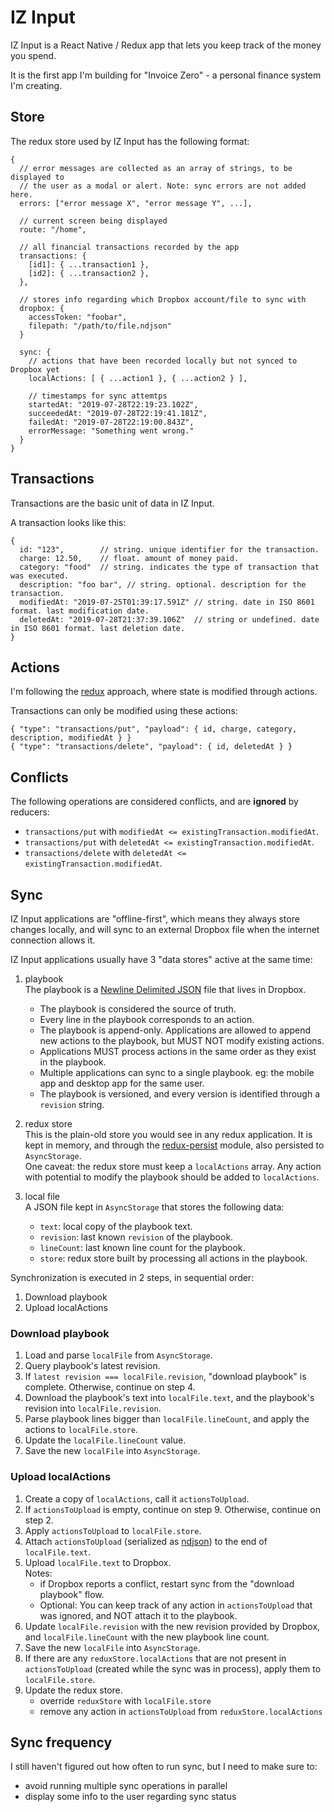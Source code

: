 # IZ Input

IZ Input is a React Native / Redux app that lets you keep track of the money you spend.

It is the first app I'm building for "Invoice Zero" - a personal finance system I'm creating.

## Store

The redux store used by IZ Input has the following format:

```
{
  // error messages are collected as an array of strings, to be displayed to
  // the user as a modal or alert. Note: sync errors are not added here.
  errors: ["error message X", "error message Y", ...],

  // current screen being displayed
  route: "/home",

  // all financial transactions recorded by the app
  transactions: {
    [id1]: { ...transaction1 },
    [id2]: { ...transaction2 },
  },

  // stores info regarding which Dropbox account/file to sync with
  dropbox: {
    accessToken: "foobar",
    filepath: "/path/to/file.ndjson"
  }

  sync: {
    // actions that have been recorded locally but not synced to Dropbox yet
    localActions: [ { ...action1 }, { ...action2 } ],

    // timestamps for sync attemtps
    startedAt: "2019-07-28T22:19:23.102Z",
    succeededAt: "2019-07-28T22:19:41.181Z",
    failedAt: "2019-07-28T22:19:00.843Z",
    errorMessage: "Something went wrong."
  }
}
```

## Transactions

Transactions are the basic unit of data in IZ Input.

A transaction looks like this:

```
{
  id: "123",        // string. unique identifier for the transaction.
  charge: 12.50,    // float. amount of money paid.
  category: "food"  // string. indicates the type of transaction that was executed.
  description: "foo bar", // string. optional. description for the transaction.
  modifiedAt: "2019-07-25T01:39:17.591Z" // string. date in ISO 8601 format. last modification date.
  deletedAt: "2019-07-28T21:37:39.106Z"  // string or undefined. date in ISO 8601 format. last deletion date.
}
```

## Actions

I'm following the [redux](https://redux.js.org/) approach, where state is modified through actions.

Transactions can only be modified using these actions:

```
{ "type": "transactions/put", "payload": { id, charge, category, description, modifiedAt } }
{ "type": "transactions/delete", "payload": { id, deletedAt } }
```

## Conflicts

The following operations are considered conflicts, and are **ignored** by reducers:

- `transactions/put` with `modifiedAt <= existingTransaction.modifiedAt`.
- `transactions/put` with `deletedAt <= existingTransaction.modifiedAt`.
- `transactions/delete` with `deletedAt <= existingTransaction.modifiedAt`.

## Sync

IZ Input applications are "offline-first", which means they always store changes
locally, and will sync to an external Dropbox file when the internet connection
allows it.

IZ Input applications usually have 3 "data stores" active at the same time:

1. playbook  
   The playbook is a [Newline Delimited JSON](http://ndjson.org/) file that lives
   in Dropbox.
   - The playbook is considered the source of truth.
   - Every line in the playbook corresponds to an action.
   - The playbook is append-only. Applications are allowed to append new actions
     to the playbook, but MUST NOT modify existing actions.
   - Applications MUST process actions in the same order as they exist in the
     playbook.
   - Multiple applications can sync to a single playbook. eg: the mobile app and desktop app for the same user.
   - The playbook is versioned, and every version is identified through a `revision` string.

2. redux store  
   This is the plain-old store you would see in any redux application. It is kept in memory, and through the [redux-persist](https://github.com/rt2zz/redux-persist) module, also persisted to `AsyncStorage`.  
   One caveat: the redux store must keep a `localActions` array. Any action with potential to modify the playbook should be added to `localActions`.
3. local file  
   A JSON file kept in `AsyncStorage` that stores the following data:
   - `text`: local copy of the playbook text.
   - `revision`: last known `revision` of the playbook.
   - `lineCount`: last known line count for the playbook.
   - `store`: redux store built by processing all actions in the playbook.

Synchronization is executed in 2 steps, in sequential order:

1. Download playbook
2. Upload localActions

### Download playbook

1. Load and parse `localFile` from `AsyncStorage`.
2. Query playbook's latest revision.
3. If `latest revision === localFile.revision`, "download playbook" is complete. Otherwise, continue on step 4.
4. Download the playbook's text into `localFile.text`, and the playbook's revision into `localFile.revision`.
5. Parse playbook lines bigger than `localFile.lineCount`, and apply the actions to `localFile.store`.
6. Update the `localFile.lineCount` value.
7. Save the new `localFile` into `AsyncStorage`.

### Upload localActions

1. Create a copy of `localActions`, call it `actionsToUpload`.
2. If `actionsToUpload` is empty, continue on step 9. Otherwise, continue on step 2.
3. Apply `actionsToUpload` to `localFile.store`.
4. Attach `actionsToUpload` (serialized as [ndjson](http://ndjson.org/)) to the end of `localFile.text`.
5. Upload `localFile.text` to Dropbox.  
   Notes:
   - if Dropbox reports a conflict, restart sync from the "download playbook" flow.
   - Optional: You can keep track of any action in `actionsToUpload` that was ignored, and NOT attach it to the playbook.
6. Update `localFile.revision` with the new revision provided by Dropbox, and `localFile.lineCount` with the new playbook line count.
7. Save the new `localFile` into `AsyncStorage`.
8. If there are any `reduxStore.localActions` that are not present in `actionsToUpload` (created while the sync was in process), apply them to `localFile.store`.
9. Update the redux store.
    - override `reduxStore` with `localFile.store`
    - remove any action in `actionsToUpload` from `reduxStore.localActions`

## Sync frequency

I still haven't figured out how often to run sync, but I need to make sure to:

- avoid running multiple sync operations in parallel
- display some info to the user regarding sync status
